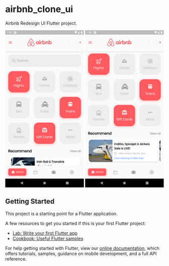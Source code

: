# airbnb_clone_ui

Airbnb Redesign UI Flutter project.

<img src='assets/screenshots/Screenshot_1604638567.png' heigth='300' width='250'> 
<img src='assets/screenshots/Screenshot_1604638575.png' heigth='300' width='250'>

## Getting Started

This project is a starting point for a Flutter application.

A few resources to get you started if this is your first Flutter project:

- [Lab: Write your first Flutter app](https://flutter.dev/docs/get-started/codelab)
- [Cookbook: Useful Flutter samples](https://flutter.dev/docs/cookbook)

For help getting started with Flutter, view our
[online documentation](https://flutter.dev/docs), which offers tutorials,
samples, guidance on mobile development, and a full API reference.
